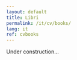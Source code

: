 ```yaml
---
layout: default
title: Libri
permalink: /it/cv/books/
lang: it
ref: cvbooks
---
```


Under construction...
